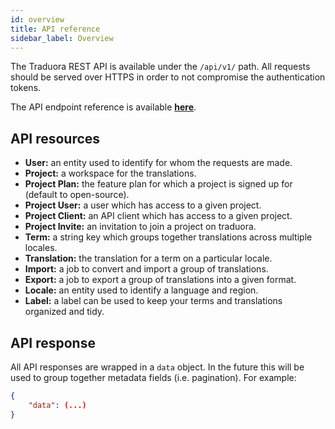 ```yaml
---
id: overview
title: API reference
sidebar_label: Overview
---
```


The Traduora REST API is available under the `/api/v1/` path. All requests should be served over HTTPS in order to not compromise the authentication tokens.

The API endpoint reference is available **[here](/docs/api/v1/swagger)**.

## API resources
- **User:** an entity used to identify for whom the requests are made.
- **Project:** a workspace for the translations.
- **Project Plan:** the feature plan for which a project is signed up for (default to open-source).
- **Project User:** a user which has access to a given project.
- **Project Client:** an API client which has access to a given project.
- **Project Invite:** an invitation to join a project on traduora.
- **Term:** a string key which groups together translations across multiple locales.
- **Translation:** the translation for a term on a particular locale.
- **Import:** a job to convert and import a group of translations.
- **Export:** a job to export a group of translations into a given format.
- **Locale:** an entity used to identify a language and region.
- **Label:** a label can be used to keep your terms and translations organized and tidy.

## API response

All API responses are wrapped in a `data` object. In the future this will be used to group together metadata fields (i.e. pagination). For example:

```json
{
    "data": (...)
}
```
